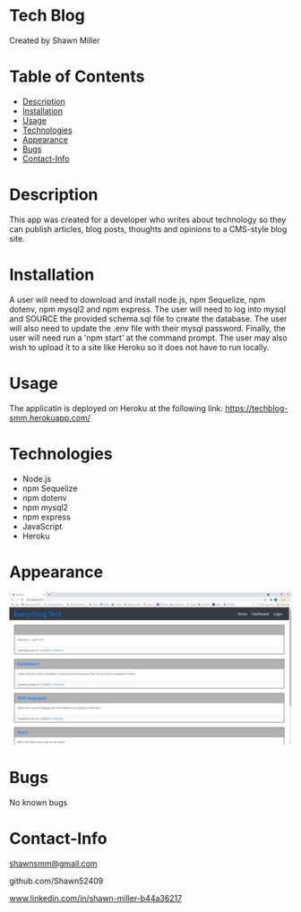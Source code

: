 # Tech Blog
Created by Shawn Miller

# Table of Contents
* [Description](#Description)
* [Installation](#Installation)
* [Usage](#Usage)
* [Technologies](#Technologies)
* [Appearance](#Appearance)
* [Bugs](#Bugs)
* [Contact-Info](#Contact-Info)

# Description
This app was created for a developer who writes about technology so they can publish articles, blog posts, thoughts and opinions to a CMS-style blog site.

# Installation
A user will need to download and install node.js, npm Sequelize, npm dotenv, npm mysql2 and npm express.  The user will need to log into mysql and SOURCE the provided schema.sql file to create the database.  The user will also need to update the .env file with their mysql password.  Finally, the user will need run a 'npm start' at the command prompt. The user may also wish to upload it to a site like Heroku so it does not have to run locally.

# Usage
The applicatin is deployed on Heroku at the following link:
https://techblog-smm.herokuapp.com/

# Technologies
- Node.js
- npm Sequelize
- npm dotenv
- npm mysql2
- npm express
- JavaScript
- Heroku

# Appearance
![Appearance of the homepage of the running app](./img/screenshot.jpg)

# Bugs
No known bugs

# Contact-Info
shawnsmm@gmail.com

github.com/Shawn52409

www.linkedin.com/in/shawn-miller-b44a36217